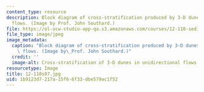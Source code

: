 ```yaml
---
content_type: resource
description: Block diagram of cross-stratification produced by 3-D dunes in unidirectional
  flows. (Image by Prof. John Southard.)
file: https://ol-ocw-studio-app-qa.s3.amazonaws.com/courses/12-110-sedimentary-geology-spring-2007/1b9123d7217a15f66f33dbe579ac1f52_12-110s07.jpg
file_type: image/jpeg
image_metadata:
  caption: "Block diagram of cross-stratification produced by 3-D dunes in unidirectional\
    \ flows. (Image by\_Prof. John Southard.)"
  credit: ''
  image-alt: Cross-stratification of 3-D dunes in unidirectional flows.
resourcetype: Image
title: 12-110s07.jpg
uid: 1b9123d7-217a-15f6-6f33-dbe579ac1f52
---
```

